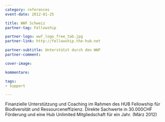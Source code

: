 ```yaml
---
category: references
event-date: 2012-01-25

title: WWF Schweiz
partner-tag: Fellowship

partner-logo: wwf_logo_free_tab.jpg
partner-link: http://fellowship.the-hub.net

partner-subtitle: Unterstützt durch den WWF
partner-comment:

cover-image: 

kommentare:

tags:
- Support

---
```


Finanzielle Unterstützung und Coaching im Rahmen des HUB Fellowship für Biodiversität und Ressourceneffizienz. Direkte Sachwerte in 30.000CHF Förderung und eine Hub Unlimited Mitgliedschaft für ein Jahr. (März 2012)